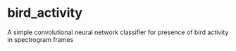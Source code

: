 # bird_activity
A simple convolutional neural network classifier for presence of bird activity in spectrogram frames
